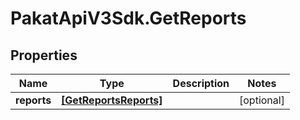# PakatApiV3Sdk.GetReports

## Properties
Name | Type | Description | Notes
------------ | ------------- | ------------- | -------------
**reports** | [**[GetReportsReports]**](GetReportsReports.md) |  | [optional] 


